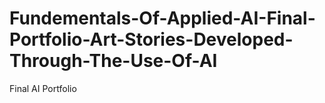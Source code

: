 # Fundementals-Of-Applied-AI-Final-Portfolio-Art-Stories-Developed-Through-The-Use-Of-AI
Final AI Portfolio
